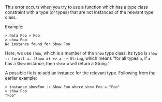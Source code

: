 This error occurs when you try to use a function which has a type class constraint with a type (or types) that are not instances of the relevant type class.

Example:

```
> data Foo = Foo
> show Foo
No instance found for Show Foo
```

Here, we use `show`, which is a member of the `Show` type class. Its type is `show :: forall a. (Show a) => a -> String`, which means "for all types `a`, if `a` has a `Show` instance, then `show a` will return a String."

A possible fix is to add an instance for the relevant type. Following from the earlier example:

```
> instance showFoo :: Show Foo where show Foo = "Foo"
> show Foo
"Foo"
```